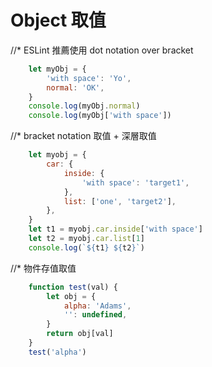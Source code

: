 
# Object 取值
//* ESLint 推薦使用 dot notation over bracket
```js
    let myObj = {
        'with space': 'Yo',
        normal: 'OK',
    }
    console.log(myObj.normal)
    console.log(myObj['with space'])
```
//* bracket notation 取值 + 深層取值
```js
    let myobj = {
        car: {
            inside: {
                'with space': 'target1',
            },
            list: ['one', 'target2'],
        },
    }
    let t1 = myobj.car.inside['with space']
    let t2 = myobj.car.list[1]
    console.log(`${t1} ${t2}`)
```
//* 物件存值取值
```js
    function test(val) {
        let obj = {
            alpha: 'Adams',
            '': undefined,
        }
        return obj[val]
    }
    test('alpha')
```